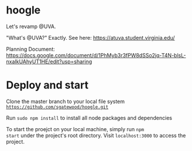 # hoogle
Let's revamp @UVA.

"What's @UVA?"
Exactly. See here: https://atuva.student.virginia.edu/

Planning Document: https://docs.google.com/document/d/1PhMyb3r3fPW8dSSo2jq-T4N-blsL-nxaIkUAhyUT1HE/edit?usp=sharing

# Deploy and start
Clone the master branch to your local file system
<code>https://github.com/sgatewood/hoogle.git</code>

Run <code>sudo npm install</code> to install all node packages and dependencies

To start the proejct on your local machine, simply run <code>npm start</code> under the project's root directory. Visit <code>localhost:3000</code> to access the project.

